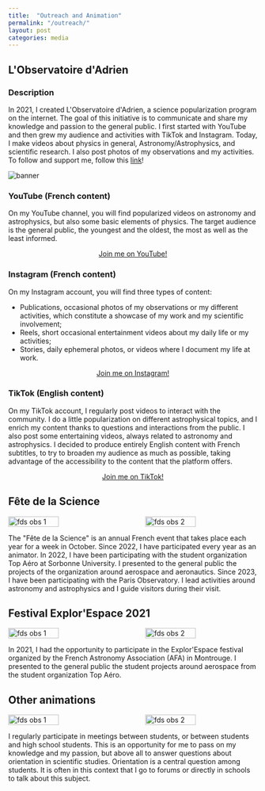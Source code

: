 ```yaml
---
title:  "Outreach and Animation"
permalink: "/outreach/"
layout: post
categories: media
---
```


## L'Observatoire d'Adrien

### Description

In 2021, I created L'Observatoire d'Adrien, a science popularization program on the internet. 
The goal of this initiative is to communicate and share my knowledge and passion to the general public. 
I first started with YouTube and then grew my audience and activities with TikTok and Instagram. 
Today, I make videos about physics in general, Astronomy/Astrophysics, and scientific research.
I also post photos of my observations and my activities.
To follow and support me, follow this [link](https://linktr.ee/lobservatoiredadrien)!

![banner](https://adnothing.github.io/images/smallbanner.jpg#center)

### YouTube (French content)

On my YouTube channel, you will find popularized videos on astronomy and astrophysics, but also some basic elements of physics. 
The target audience is the general public, the youngest and the oldest, the most as well as the least informed. 

<div class="more" style="text-align: center;">
  <a href="https://www.youtube.com/@lobservatoiredadrien">Join me on YouTube!</a>
</div>

### Instagram (French content)

On my Instagram account, you will find three types of content:
* Publications, occasional photos of my observations or my different activities, which constitute a showcase of my work and my scientific involvement;
* Reels, short occasional entertainment videos about my daily life or my activities;
* Stories, daily ephemeral photos, or videos where I document my life at work.


<div class="more" style="text-align: center;">
  <a href="https://www.instagram.com/lobservatoire_dadrien/">Join me on Instagram!</a>
</div>

### TikTok (English content)

On my TikTok account, I regularly post videos to interact with the community.
I do a little popularization on different astrophysical topics, and I enrich my content thanks to questions and interactions from the public.
I also post some entertaining videos, always related to astronomy and astrophysics. 
I decided to produce entirely English content with French subtitles, to try to broaden my audience as much as possible, taking advantage of the accessibility to the content that the platform offers.


<div class="more" style="text-align: center;">
  <a href="https://www.tiktok.com/@observatoire_dadrien">Join me on TikTok!</a>
</div>

## Fête de la Science

<div style="display: flex; justify-content: space-between;">
  <img src="https://adnothing.github.io/images/fds_obs2023_2.jpg" alt="fds obs 1" style="width: 45%;">
  <img src="https://adnothing.github.io/images/fds_obs2023.jpg" alt="fds obs 2" style="width: 45%;">
</div>

The "Fête de la Science" is an annual French event that takes place each year for a week in October.
Since 2022, I have participated every year as an animator.
In 2022, I have been participating with the student organization Top Aéro at Sorbonne University.
I presented to the general public the projects of the organization around aerospace and aeronautics.
Since 2023, I have been participating with the Paris Observatory. 
I lead activities around astronomy and astrophysics and I guide visitors during their visit.

## Festival Explor'Espace 2021

<div style="display: flex; justify-content: space-between;">
  <img src="https://adnothing.github.io/images/ee2021.jpg" alt="fds obs 1" style="width: 45%;">
  <img src="https://adnothing.github.io/images/ee2021_2.jpg" alt="fds obs 2" style="width: 45%;">
</div>

In 2021, I had the opportunity to participate in the Explor'Espace festival organized by the French Astronomy Association (AFA) in Montrouge.
I presented to the general public the student projects around aerospace from the student organization Top Aéro.


## Other animations

<div style="display: flex; justify-content: space-between;">
  <img src="https://adnothing.github.io/images/cordees.jpg" alt="fds obs 1" style="width: 45%;">
  <img src="https://adnothing.github.io/images/po_llg.jpg" alt="fds obs 2" style="width: 45%;">
</div>

I regularly participate in meetings between students, or between students and high school students.
This is an opportunity for me to pass on my knowledge and my passion, but above all to answer questions about orientation in scientific studies.
Orientation is a central question among students.
It is often in this context that I go to forums or directly in schools to talk about this subject.
